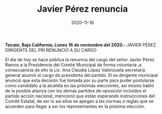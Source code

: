﻿---
layout: blog
title:  "Javier Pérez renuncia"
date:   2020-11-16  
categories: tecate
permalink: /:categories/:title:output_ext
image: /img/cnr/
autor: 
---


**Tecate, Baja California;  Lunes 16 de noviembre del 2020.-** JAVIER PÉREZ DIRIGENTE DEL PRI RENUNCIÓ A SU CARGO 


El día de hoy se hace pública la  renuncia del cargo del señor Javier Pérez Ramos a la Presidencia del Comité Municipal de forma voluntaria ,a consecuencia de ello la Lic. Ana Claudia López Valenzuela secretaria general asumió el cargo de presidenta del partido. 
El ex dirigente municipal anunció que esta decisión fue tomada por su parte para poder postularse como candidato a la alcaldía en las próximas elecciones, así mismo habló de la posible alianza con los demás partidos de oposición incluidos el partido acción nacional, mencionó que están esperando instrucciones del Comité Estatal, de ser lo así ellos se apegan a las normas o reglas que se acuerden para llegar a ser los representantes en la próxima elección.